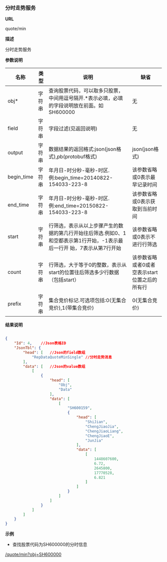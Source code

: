 
### 分时走势服务

**URL**

quote/min

**描述**

分时走势服务

**参数说明**

|名称|类型|说明|缺省|
| -------- | -------- | -------- | -------- |
|obj\*|字符串|查询股票代码，可以取多只股票，中间用逗号隔开.\*表示必填，必填的字段说明放在前面。如SH600000|无|
|field|字符串|字段过滤(见返回说明)|无|
|output|字符串|数据结果的返回格式:json(json格式),pb(protobuf格式)|json(json格式)|
|begin_time|字符串|年月日-时分秒-毫秒-时区.例:begin_time=20140822-154033-223-8|该参数省略或0表示最早记录时间
|end_time|字符串|年月日-时分秒-毫秒-时区.例:end_time=20150822-154033-223-8|该参数省略或0表示获取到当前时间
|start|字符串|行筛选，表示从以上步骤产生的数据的第几行开始往后筛选.例如0、1和空都表示第1行开始，-1表示最后一行开 始，7表示从第7行开始|该参数省略或0表示不进行行筛选
|count|字符串|行筛选，大于等于0的整数，表示从start的位置往后筛选多少行数据（包括start）|该参数省略或者0或者空表示start位置之后的所有行
|prefix|字符串|集合竞价标记.可选项包括:0(无集合竞价),1(带集合竞价)|0(无集合竞价)

**结果说明**


```json

{
    "Id": 4,    //Json表格ID
    "JsonTbl": {
        "head": [   //Json的field数组
            "RepDataQuoteMinSingle" //分时走势消息
        ],
        "data": [   //Json的value数组
            [
                {
                    "head": [
                        "Obj",
                        "Data"
                    ],
                    "data": [
                        [
                            "SH600159",
                            {
                                "head": [
                                    "ShiJian",
                                    "ChengJiaoJia",
                                    "ChengJiaoLiang",
                                    "ChengJiaoE",
                                    "JunJia"
                                ],
                                "data": [
                                    [
                                        1448607600,
                                        6.72,
                                        2645800,
                                        17770528,
                                        6.821
                                    ]
                                ]
                            }
                        ]
                    ]
                }
            ]
        ]
    }
}

```

**示例**

- 查找股票代码为SH600000的分时信息

[/quote/min?obj=SH600000]($APIHOST$/quote/min?obj=SH600000)
